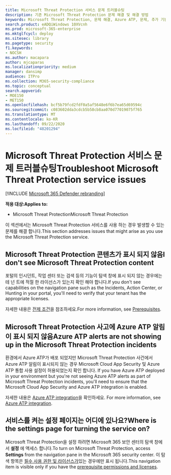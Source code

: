 ```yaml
---
title: Microsoft Threat Protection 서비스 문제 트러블슈팅
description: 기존 Microsoft Threat Protection 문제 해결 및 해결 방법
keywords: Microsoft Threat Protection, 문제 해결, Azure ATP, 문제, 추가 기능, 설정 페이지 문제 해결
search.product: eADQiWindows 10XVcnh
ms.prod: microsoft-365-enterprise
ms.mktglfcycl: deploy
ms.sitesec: library
ms.pagetype: security
f1.keywords:
- NOCSH
ms.author: macapara
author: mjcaparas
ms.localizationpriority: medium
manager: dansimp
audience: ITPro
ms.collection: M365-security-compliance
ms.topic: conceptual
search.appverid:
- MOE150
- MET150
ms.openlocfilehash: bcf5b79fcd2fdf0a5af5648e6f6b7ea65d69594c
ms.sourcegitcommit: c083602dda3cdcb5b58cb8aa070d77019075f765
ms.translationtype: MT
ms.contentlocale: ko-KR
ms.lasthandoff: 09/22/2020
ms.locfileid: "48201294"
---
```

# <a name="troubleshoot-microsoft-threat-protection-service-issues"></a><span data-ttu-id="cfe11-104">Microsoft Threat Protection 서비스 문제 트러블슈팅</span><span class="sxs-lookup"><span data-stu-id="cfe11-104">Troubleshoot Microsoft Threat Protection service issues</span></span>

[!INCLUDE [Microsoft 365 Defender rebranding](../includes/microsoft-defender.md)]


<span data-ttu-id="cfe11-105">**적용 대상:**</span><span class="sxs-lookup"><span data-stu-id="cfe11-105">**Applies to:**</span></span>
- <span data-ttu-id="cfe11-106">Microsoft Threat Protection</span><span class="sxs-lookup"><span data-stu-id="cfe11-106">Microsoft Threat Protection</span></span>

<span data-ttu-id="cfe11-107">이 섹션에서는 Microsoft Threat Protection 서비스를 사용 하는 경우 발생할 수 있는 문제를 해결 합니다.</span><span class="sxs-lookup"><span data-stu-id="cfe11-107">This section addresses issues that might arise as you use the Microsoft Threat Protection service.</span></span>


## <a name="i-dont-see-microsoft-threat-protection-content"></a><span data-ttu-id="cfe11-108">Microsoft Threat Protection 콘텐츠가 표시 되지 않음</span><span class="sxs-lookup"><span data-stu-id="cfe11-108">I don't see Microsoft Threat Protection content</span></span>
<span data-ttu-id="cfe11-109">포털의 인시던트, 작업 센터 또는 검색 등의 기능이 탐색 창에 표시 되지 않는 경우에는 테 넌 트에 적절 한 라이선스가 있는지 확인 해야 합니다.</span><span class="sxs-lookup"><span data-stu-id="cfe11-109">If you don't see capabilities on the navigation pane such as the Incidents, Action Center, or Hunting in your portal, you'll need to verify that your tenant has the appropriate licenses.</span></span> 

<span data-ttu-id="cfe11-110">자세한 내용은 [전제 조건](prerequisites.md)을 참조하세요.</span><span class="sxs-lookup"><span data-stu-id="cfe11-110">For more information, see [Prerequisites](prerequisites.md).</span></span>

## <a name="azure-atp-alerts-are-not-showing-up-in-the-microsoft-threat-protection-incidents"></a><span data-ttu-id="cfe11-111">Microsoft Threat Protection 사고에 Azure ATP 알림이 표시 되지 않음</span><span class="sxs-lookup"><span data-stu-id="cfe11-111">Azure ATP alerts are not showing up in the Microsoft Threat Protection incidents</span></span>
<span data-ttu-id="cfe11-112">환경에서 Azure ATP가 배포 되었지만 Microsoft Threat Protection 사건에서 Azure ATP 알림이 표시되지 않는 경우 Microsoft Cloud App Security 및 Azure ATP 통합 사용 설정이 허용되었는지 확인 합니다. </span><span class="sxs-lookup"><span data-stu-id="cfe11-112">If you have Azure ATP deployed in your environment but you're not seeing Azure ATP alerts as part of Microsoft Threat Protection incidents, you'll need to ensure that the Microsoft Cloud App Security and Azure ATP integration is enabled.</span></span> 

<span data-ttu-id="cfe11-113">자세한 내용은 [Azure ATP integration](https://docs.microsoft.com/cloud-app-security/aatp-integration)을 확인하세요. </span><span class="sxs-lookup"><span data-stu-id="cfe11-113">For more information, see [Azure ATP integration](https://docs.microsoft.com/cloud-app-security/aatp-integration).</span></span>

## <a name="where-is-the-settings-page-for-turning-the-service-on"></a><span data-ttu-id="cfe11-114">서비스를 켜는 설정 페이지는 어디에 있나요?</span><span class="sxs-lookup"><span data-stu-id="cfe11-114">Where is the settings page for turning the service on?</span></span>
<span data-ttu-id="cfe11-115">Microsoft Threat Protection을 설정 하려면 Microsoft 365 보안 센터의 탐색 창에서 **설정** 에 액세스 합니다.</span><span class="sxs-lookup"><span data-stu-id="cfe11-115">To turn on Microsoft Threat Protection, access **Settings** from the navigation pane in the Microsoft 365 security center.</span></span> <span data-ttu-id="cfe11-116">이 탐색 항목은 [필수 사용 권한 및 라이선스가](mtp-enable.md#check-license-eligibility-and-required-permissions)있는 경우에만 표시 됩니다.</span><span class="sxs-lookup"><span data-stu-id="cfe11-116">This navigation item is visible only if you have the [prerequisite permissions and licenses](mtp-enable.md#check-license-eligibility-and-required-permissions).</span></span>
 


